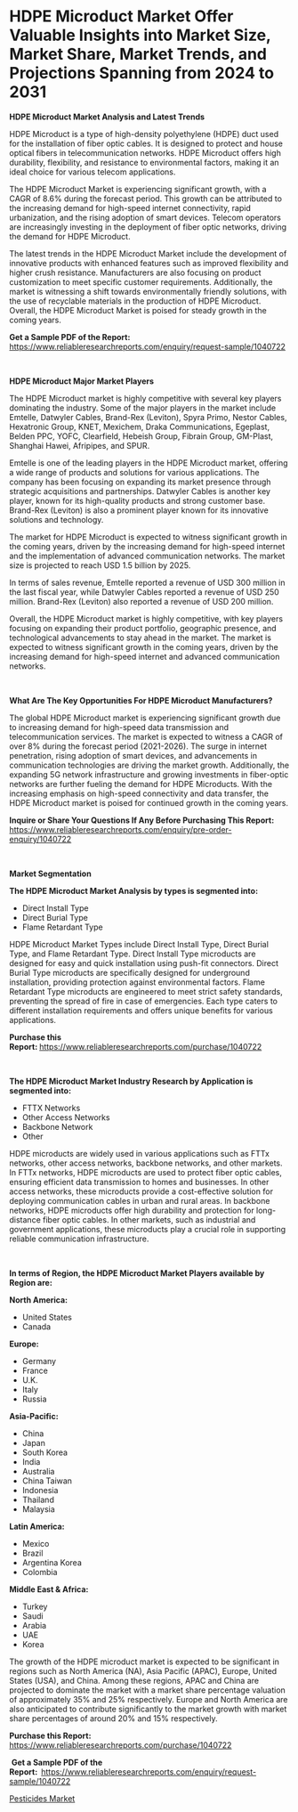 <p><h1>HDPE Microduct Market Offer Valuable Insights into Market Size, Market Share, Market Trends, and Projections Spanning from 2024 to 2031</h1></p><p><strong>HDPE Microduct Market Analysis and Latest Trends</strong></p>
<p><p>HDPE Microduct is a type of high-density polyethylene (HDPE) duct used for the installation of fiber optic cables. It is designed to protect and house optical fibers in telecommunication networks. HDPE Microduct offers high durability, flexibility, and resistance to environmental factors, making it an ideal choice for various telecom applications.</p><p>The HDPE Microduct Market is experiencing significant growth, with a CAGR of 8.6% during the forecast period. This growth can be attributed to the increasing demand for high-speed internet connectivity, rapid urbanization, and the rising adoption of smart devices. Telecom operators are increasingly investing in the deployment of fiber optic networks, driving the demand for HDPE Microduct.</p><p>The latest trends in the HDPE Microduct Market include the development of innovative products with enhanced features such as improved flexibility and higher crush resistance. Manufacturers are also focusing on product customization to meet specific customer requirements. Additionally, the market is witnessing a shift towards environmentally friendly solutions, with the use of recyclable materials in the production of HDPE Microduct. Overall, the HDPE Microduct Market is poised for steady growth in the coming years.</p></p>
<p><strong>Get a Sample PDF of the Report:&nbsp;</strong> <a href="https://www.reliableresearchreports.com/enquiry/request-sample/1040722">https://www.reliableresearchreports.com/enquiry/request-sample/1040722</a></p>
<p>&nbsp;</p>
<p><strong>HDPE Microduct Major Market Players</strong></p>
<p><p>The HDPE Microduct market is highly competitive with several key players dominating the industry. Some of the major players in the market include Emtelle, Datwyler Cables, Brand-Rex (Leviton), Spyra Primo, Nestor Cables, Hexatronic Group, KNET, Mexichem, Draka Communications, Egeplast, Belden PPC, YOFC, Clearfield, Hebeish Group, Fibrain Group, GM-Plast, Shanghai Hawei, Afripipes, and SPUR.</p><p>Emtelle is one of the leading players in the HDPE Microduct market, offering a wide range of products and solutions for various applications. The company has been focusing on expanding its market presence through strategic acquisitions and partnerships. Datwyler Cables is another key player, known for its high-quality products and strong customer base. Brand-Rex (Leviton) is also a prominent player known for its innovative solutions and technology.</p><p>The market for HDPE Microduct is expected to witness significant growth in the coming years, driven by the increasing demand for high-speed internet and the implementation of advanced communication networks. The market size is projected to reach USD 1.5 billion by 2025.</p><p>In terms of sales revenue, Emtelle reported a revenue of USD 300 million in the last fiscal year, while Datwyler Cables reported a revenue of USD 250 million. Brand-Rex (Leviton) also reported a revenue of USD 200 million.</p><p>Overall, the HDPE Microduct market is highly competitive, with key players focusing on expanding their product portfolio, geographic presence, and technological advancements to stay ahead in the market. The market is expected to witness significant growth in the coming years, driven by the increasing demand for high-speed internet and advanced communication networks.</p></p>
<p>&nbsp;</p>
<p><strong>What Are The Key Opportunities For HDPE Microduct Manufacturers?</strong></p>
<p><p>The global HDPE Microduct market is experiencing significant growth due to increasing demand for high-speed data transmission and telecommunication services. The market is expected to witness a CAGR of over 8% during the forecast period (2021-2026). The surge in internet penetration, rising adoption of smart devices, and advancements in communication technologies are driving the market growth. Additionally, the expanding 5G network infrastructure and growing investments in fiber-optic networks are further fueling the demand for HDPE Microducts. With the increasing emphasis on high-speed connectivity and data transfer, the HDPE Microduct market is poised for continued growth in the coming years.</p></p>
<p><strong>Inquire or Share Your Questions If Any Before Purchasing This Report:</strong> <a href="https://www.reliableresearchreports.com/enquiry/pre-order-enquiry/1040722">https://www.reliableresearchreports.com/enquiry/pre-order-enquiry/1040722</a></p>
<p>&nbsp;</p>
<p><strong>Market Segmentation</strong></p>
<p><strong>The HDPE Microduct Market Analysis by types is segmented into:</strong></p>
<p><ul><li>Direct Install Type</li><li>Direct Burial Type</li><li>Flame Retardant Type</li></ul></p>
<p><p>HDPE Microduct Market Types include Direct Install Type, Direct Burial Type, and Flame Retardant Type. Direct Install Type microducts are designed for easy and quick installation using push-fit connectors. Direct Burial Type microducts are specifically designed for underground installation, providing protection against environmental factors. Flame Retardant Type microducts are engineered to meet strict safety standards, preventing the spread of fire in case of emergencies. Each type caters to different installation requirements and offers unique benefits for various applications.</p></p>
<p><strong>Purchase this Report:&nbsp;</strong><a href="https://www.reliableresearchreports.com/purchase/1040722">https://www.reliableresearchreports.com/purchase/1040722</a></p>
<p>&nbsp;</p>
<p><strong>The HDPE Microduct Market Industry Research by Application is segmented into:</strong></p>
<p><ul><li>FTTX Networks</li><li>Other Access Networks</li><li>Backbone Network</li><li>Other</li></ul></p>
<p><p>HDPE microducts are widely used in various applications such as FTTx networks, other access networks, backbone networks, and other markets. In FTTx networks, HDPE microducts are used to protect fiber optic cables, ensuring efficient data transmission to homes and businesses. In other access networks, these microducts provide a cost-effective solution for deploying communication cables in urban and rural areas. In backbone networks, HDPE microducts offer high durability and protection for long-distance fiber optic cables. In other markets, such as industrial and government applications, these microducts play a crucial role in supporting reliable communication infrastructure.</p></p>
<p>&nbsp;</p>
<p><strong>In terms of Region, the HDPE Microduct Market Players available by Region are:</strong></p>
<p>
    <p> <strong> North America: </strong>
        <ul>
            <li>United States</li>
            <li>Canada</li>
        </ul>
        </p> 
    <p> <strong> Europe: </strong>
        <ul>
            <li>Germany</li>
            <li>France</li>
            <li>U.K.</li>
            <li>Italy</li>
            <li>Russia</li>
        </ul>
        </p> 
    <p> <strong> Asia-Pacific: </strong>
        <ul>
            <li>China</li>
            <li>Japan</li>
            <li>South Korea</li>
            <li>India</li>
            <li>Australia</li>
            <li>China Taiwan</li>
            <li>Indonesia</li>
            <li>Thailand</li>
            <li>Malaysia</li>
        </ul>
        </p> 
    <p> <strong> Latin America: </strong>
        <ul>
            <li>Mexico</li>
            <li>Brazil</li>
            <li>Argentina Korea</li>
            <li>Colombia</li>
        </ul>
        </p> 
    <p> <strong> Middle East & Africa: </strong>
        <ul>
            <li>Turkey</li>
            <li>Saudi</li>
            <li>Arabia</li>
            <li>UAE</li>
            <li>Korea</li>
        </ul>
    </p>
    </p>
<p><p>The growth of the HDPE microduct market is expected to be significant in regions such as North America (NA), Asia Pacific (APAC), Europe, United States (USA), and China. Among these regions, APAC and China are projected to dominate the market with a market share percentage valuation of approximately 35% and 25% respectively. Europe and North America are also anticipated to contribute significantly to the market growth with market share percentages of around 20% and 15% respectively.</p></p>
<p><strong>Purchase this Report: </strong><a href="https://www.reliableresearchreports.com/purchase/1040722">https://www.reliableresearchreports.com/purchase/1040722</a></p>
<p>&nbsp;<strong>Get a Sample PDF of the Report:&nbsp;&nbsp;</strong><a href="https://www.reliableresearchreports.com/enquiry/request-sample/1040722">https://www.reliableresearchreports.com/enquiry/request-sample/1040722</a></p>
<p><strong></strong></p>
<p><p><a href="https://military-diascia-e68.notion.site/Pesticides-Market-Provides-Detailed-Segmentation-of-this-Market-based-on-Type-Application-and-Regi-79e4c589550f440c91364085a33f5d80">Pesticides Market</a></p></p>